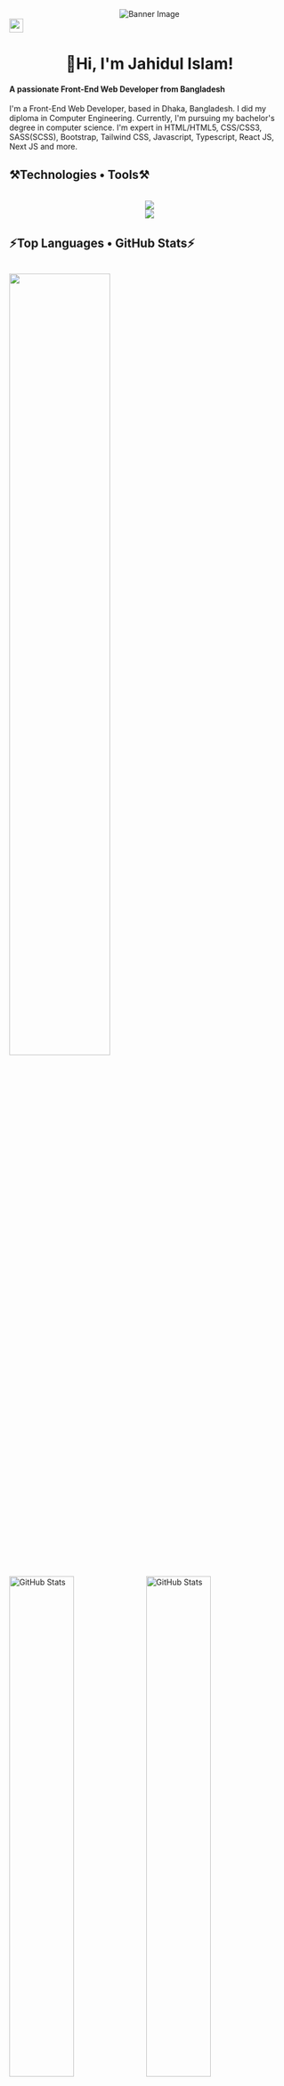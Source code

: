 <div id="header" align="center">
    <img src="https://i.ibb.co/ZfvsVYh/Main-Git-Hub.png" alt="Banner Image">
</div>

<div>
  <a href="https://www.linkedin.com/in/devjahidulislam">
    <img src="https://img.shields.io/badge/linkedin-%230077B5.svg?&style=for-the-badge&logo=linkedin&logoColor=white" height=25>
  </a> 
</div>

<h1 align="center">👋Hi, I'm Jahidul Islam!</h1>

<div>
<h4 align="left">A passionate Front-End Web Developer from Bangladesh</h4>
<p>
  I'm a Front-End Web Developer, based in Dhaka, Bangladesh. I did my diploma in Computer Engineering. Currently, I'm pursuing my bachelor's degree in computer science. I'm expert in HTML/HTML5, CSS/CSS3, SASS(SCSS), Bootstrap, Tailwind CSS, Javascript, Typescript, React JS, Next JS and more.
</p>  
</div>

<h2 align="left">⚒️Technologies • Tools⚒️</h2>
<br/>
<div align="center">
    <img src="https://skillicons.dev/icons?i=html,css,sass,bootstrap,tailwind,javascript,typescript,react,nextjs,jest,firebase" />
  <br/>
    <img src="https://skillicons.dev/icons?i=vscode,git,github,photoshop,xd,figma,vite" /><br>
</div>

<h2 align="left">⚡Top Languages • GitHub Stats⚡</h2>
<br/>
<div>
  <img width="60%" src="https://github-readme-stats.vercel.app/api/top-langs/?username=jahid-sourav&layout=compact&theme=github_dark">
  <br/>
  <img width="48%" src="https://github-readme-streak-stats.herokuapp.com/?user=jahid-sourav&theme=dark" alt="GitHub Stats">
  <img width="48%" src="https://github-readme-stats.vercel.app/api?username=jahid-sourav&amp;show_icons=true&theme=gotham" alt="GitHub Stats">
</div>

<br/>

<!--
**jahid-sourav/jahid-sourav** is a ✨ _special_ ✨ repository because its `README.md` (this file) appears on your GitHub profile.

Here are some ideas to get you started:

- 🔭 I’m currently working on ...
- 🌱 I’m currently learning ...
- 👯 I’m looking to collaborate on ...
- 🤔 I’m looking for help with ...
- 💬 Ask me about ...
- 📫 How to reach me: ...
- 😄 Pronouns: ...
- ⚡ Fun fact: ...
-->
